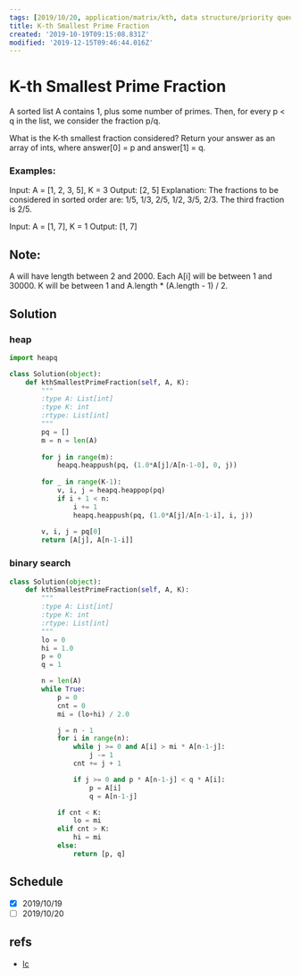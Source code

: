 ```yaml
---
tags: [2019/10/20, application/matrix/kth, data structure/priority queue, leetcode/786, method/search/binary]
title: K-th Smallest Prime Fraction
created: '2019-10-19T09:15:08.831Z'
modified: '2019-12-15T09:46:44.016Z'
---
```


# K-th Smallest Prime Fraction

A sorted list A contains 1, plus some number of primes.  Then, for every p < q in the list, we consider the fraction p/q.

What is the K-th smallest fraction considered?  Return your answer as an array of ints, where answer[0] = p and answer[1] = q.

### Examples:
Input: A = [1, 2, 3, 5], K = 3
Output: [2, 5]
Explanation:
The fractions to be considered in sorted order are:
1/5, 1/3, 2/5, 1/2, 3/5, 2/3.
The third fraction is 2/5.

Input: A = [1, 7], K = 1
Output: [1, 7]

## Note:

A will have length between 2 and 2000.
Each A[i] will be between 1 and 30000.
K will be between 1 and A.length * (A.length - 1) / 2.

## Solution

### heap

```python
import heapq

class Solution(object):
    def kthSmallestPrimeFraction(self, A, K):
        """
        :type A: List[int]
        :type K: int
        :rtype: List[int]
        """
        pq = []
        m = n = len(A)
        
        for j in range(m):
            heapq.heappush(pq, (1.0*A[j]/A[n-1-0], 0, j))
        
        for _ in range(K-1):
            v, i, j = heapq.heappop(pq)
            if i + 1 < n:
                i += 1
                heapq.heappush(pq, (1.0*A[j]/A[n-1-i], i, j))
        
        v, i, j = pq[0]
        return [A[j], A[n-1-i]]      
```

### binary search

```python
class Solution(object):
    def kthSmallestPrimeFraction(self, A, K):
        """
        :type A: List[int]
        :type K: int
        :rtype: List[int]
        """
        lo = 0
        hi = 1.0
        p = 0
        q = 1

        n = len(A)
        while True:
            p = 0
            cnt = 0
            mi = (lo+hi) / 2.0

            j = n - 1
            for i in range(n):
                while j >= 0 and A[i] > mi * A[n-1-j]:
                    j -= 1
                cnt += j + 1

                if j >= 0 and p * A[n-1-j] < q * A[i]:
                    p = A[i]
                    q = A[n-1-j]

            if cnt < K:
                lo = mi
            elif cnt > K:
                hi = mi
            else:
                return [p, q]

```

## Schedule

* [x] 2019/10/19
* [ ] 2019/10/20

## refs

* [lc](https://leetcode.com/problems/k-th-smallest-prime-fraction/)
